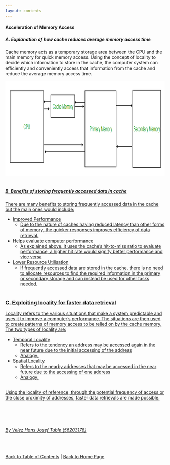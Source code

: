 ```yaml
---
layout: contents
---
```


#### Acceleration of Memory Access

##### A. Explanation of how cache reduces average memory access time

Cache memory acts as a temporary storage area between the CPU and the main memory for quick memory access. Using the concept of locality to decide which information to store in the cache, the computer system can efficiently and conveniently access that information from the cache and reduce the average memory access time.

<a href="https://www.geeksforgeeks.org/cache-memory-in-computer-organization/"><img src="./media/P6.png" alt="Image" height=300>
<br/> <br/>

##### B. Benefits of storing frequently accessed data in cache

There are many benefits to storing frequently accessed data in the cache but the main ones would include:
- Improved Performance
  - Due to the nature of caches having reduced latency than other forms of memory, the quicker responses improves efficiency of data retrieval.
- Helps evaluate computer performance
  - As explained above, it uses the cache’s hit-to-miss ratio to evaluate performance, a higher hit rate would signify better performance and vice versa
- Lower Resource Utilisation
  - If frequently accessed data are stored in the cache, there is no need to allocate resources to find the required information in the primary or secondary storage and can instead be used for other tasks needed.
<br/> <br/>

### C. Exploiting locality for faster data retrieval

Locality refers to the various situations that make a system predictable and uses it to improve a computer’s performance. The situations are then used to create patterns of memory access to be relied on by the cache memory. The two types of locality are:
- Temporal Locality
  - Refers to the tendency an address may be accessed again in the near future due to the initial accessing of the address
  - Analogy:
- Spatial Locality
  - Refers to the nearby addresses that may be accessed in the near future due to the accessing of one address
  - Analogy:
<br/>
Using the locality of reference, through the potential frequency of access or the close proximity of addresses, faster data retrievals are made possible.

<br/> <br/> <br/>
###### By Velez Hans Josef Tuble (56203178)
<br/> <br/>
[Back to Table of Contents](../table_of_contents.md) | [Back to Home Page](../index.md)
